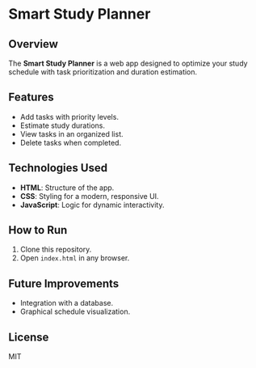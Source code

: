 # Smart Study Planner

## Overview
The **Smart Study Planner** is a web app designed to optimize your study schedule with task prioritization and duration estimation.

## Features
- Add tasks with priority levels.
- Estimate study durations.
- View tasks in an organized list.
- Delete tasks when completed.

## Technologies Used
- **HTML**: Structure of the app.
- **CSS**: Styling for a modern, responsive UI.
- **JavaScript**: Logic for dynamic interactivity.

## How to Run
1. Clone this repository.
2. Open `index.html` in any browser.

## Future Improvements
- Integration with a database.
- Graphical schedule visualization.

## License
MIT
